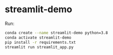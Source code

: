 # streamlit-demo

Run:

```sh
conda create --name streamlit-demo python=3.8
conda activate streamlit-demo
pip install -r requirements.txt
streamlit run streamlit_app.py
```
